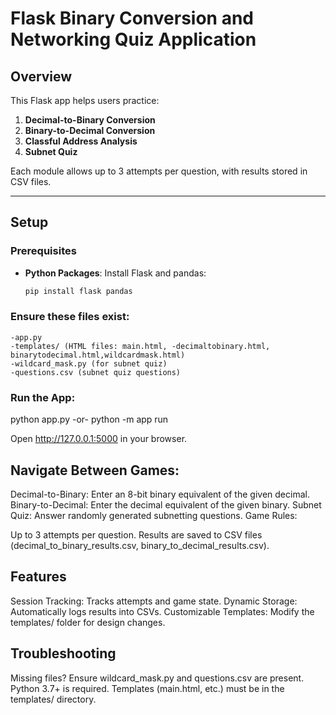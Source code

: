 # Flask Binary Conversion and Networking Quiz Application

## Overview
This Flask app helps users practice:
1. **Decimal-to-Binary Conversion**
2. **Binary-to-Decimal Conversion**
3. **Classful Address Analysis**
4. **Subnet Quiz**

Each module allows up to 3 attempts per question, with results stored in CSV files.

---

## Setup

### Prerequisites
- **Python Packages**: Install Flask and pandas:
  ```bash
  pip install flask pandas

### Ensure these files exist:
    -app.py
    -templates/ (HTML files: main.html, -decimaltobinary.html, binarytodecimal.html,wildcardmask.html)
    -wildcard_mask.py (for subnet quiz)
    -questions.csv (subnet quiz questions)

### Run the App:

python app.py -or- python -m app run

Open http://127.0.0.1:5000 in your browser.


## Navigate Between Games:

Decimal-to-Binary: Enter an 8-bit binary equivalent of the given decimal.
Binary-to-Decimal: Enter the decimal equivalent of the given binary.
Subnet Quiz: Answer randomly generated subnetting questions.
Game Rules:

Up to 3 attempts per question.
Results are saved to CSV files (decimal_to_binary_results.csv, binary_to_decimal_results.csv).

## Features
Session Tracking: Tracks attempts and game state.
Dynamic Storage: Automatically logs results into CSVs.
Customizable Templates: Modify the templates/ folder for design changes.

## Troubleshooting
Missing files? Ensure wildcard_mask.py and questions.csv are present.
Python 3.7+ is required.
Templates (main.html, etc.) must be in the templates/ directory.
